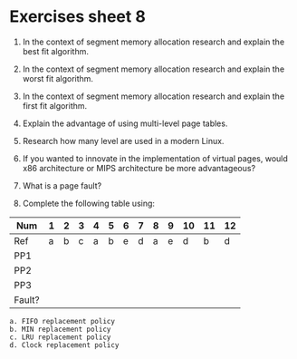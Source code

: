 # Exercises sheet 8




1. In the context of segment memory allocation research and explain the best fit algorithm.

	
2. In the context of segment memory allocation research and explain the worst fit algorithm.

3. In the context of segment memory allocation research and explain the first fit algorithm.

4. Explain the advantage of using multi-level page tables.

	
5. Research how many level are used in a modern Linux.


6. If you wanted to innovate in the implementation of virtual pages, would x86 architecture or MIPS architecture be more advantageous?

7. What is a page fault?

8. Complete the following table using: 

| Num    | 1 | 2 | 3 | 4 | 5 | 6 | 7 | 8 | 9 | 10 | 11 | 12 |
|--------|---|---|---|---|---|---|---|---|---|----|----|----|
| Ref    | a | b | c | a | b | e | d | a | e | d  | b  | d  |
| PP1    |   |   |   |   |   |   |   |   |   |    |    |    |
| PP2    |   |   |   |   |   |   |   |   |   |    |    |    |
| PP3    |   |   |   |   |   |   |   |   |   |    |    |    |
| Fault? |   |   |   |   |   |   |   |   |   |    |    |    |

	a. FIFO replacement policy
	b. MIN replacement policy
	c. LRU replacement policy
	d. Clock replacement policy


